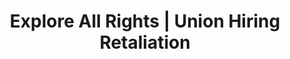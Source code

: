 ---
title: Explore All Rights | Union Hiring Retaliation
layout: entitlement
experience: "I can't get hired because the industry knows me as a union supporter."
right: organizing-rights
entitlement:
  - header: You have the right to engage with others to improve wages and working conditions.
  - description: You have the right to exercise your rights related to forming, joining, or assisting a labor organization for collective bargaining purposes or working together without a union to improve terms and conditions of employment. You have a right to participate or not participate in any of these activities. You have a right to not be restrained or coerced by employers or labor organizations in exercising these rights..
actions:
  - { header: "File a charge or petition to protect your right.", description: "You have the right to be protected and you can start by filing a charge or petition with the National Labor Relations Board who is here to help.", id: "nlrb-claim", cta: "File Now" }
---
